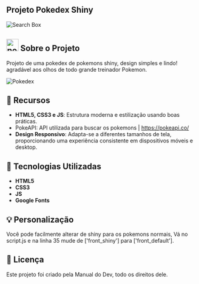 ## Projeto Pokedex Shiny

![Search Box](https://img.shields.io/badge/HTML-Js-orange)

## <a href="https://emoji.gg/emoji/pokeball"><img src="https://cdn3.emoji.gg/emojis/pokeball.png" width="32px" height="32px" alt="pokeball"></a> Sobre o Projeto

Projeto de uma pokedex de pokemons shiny, design simples e lindo! agradável aos olhos de todo grande treinador Pokemon.

![Pokedex](https://imgur.com/UJYm3RS.gif)

## 🎨 Recursos

- **HTML5, CSS3 e JS**: Estrutura moderna e estilização usando boas práticas.
- PokeAPI: API utilizada para buscar os pokemons | https://pokeapi.co/
- **Design Responsivo**: Adapta-se a diferentes tamanhos de tela, proporcionando uma experiência consistente em dispositivos móveis e desktop.
## 🚀 Tecnologias Utilizadas

- **HTML5**
- **CSS3**
- **JS**
- **Google Fonts**

## 💡 Personalização

Você pode facilmente alterar de shiny para os pokemons normais, Vá no script.js e na linha 35 mude de ['front_shiny'] para ['front_default'].

## 📝 Licença

Este projeto foi criado pela Manual do Dev, todo os direitos dele.
